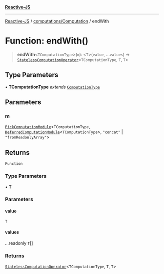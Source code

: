 [**Reactive-JS**](../../../README.md)

***

[Reactive-JS](../../../README.md) / [computations/Computation](../README.md) / endWith

# Function: endWith()

> **endWith**\<`TComputationType`\>(`m`): \<`T`\>(`value`, ...`values`) => [`StatelessComputationOperator`](../../type-aliases/StatelessComputationOperator.md)\<`TComputationType`, `T`, `T`\>

## Type Parameters

• **TComputationType** *extends* [`ComputationType`](../../type-aliases/ComputationType.md)

## Parameters

### m

[`PickComputationModule`](../../type-aliases/PickComputationModule.md)\<`TComputationType`, [`DeferredComputationModule`](../../interfaces/DeferredComputationModule.md)\<`TComputationType`\>, `"concat"` \| `"fromReadonlyArray"`\>

## Returns

`Function`

### Type Parameters

• **T**

### Parameters

#### value

`T`

#### values

...readonly `T`[]

### Returns

[`StatelessComputationOperator`](../../type-aliases/StatelessComputationOperator.md)\<`TComputationType`, `T`, `T`\>
